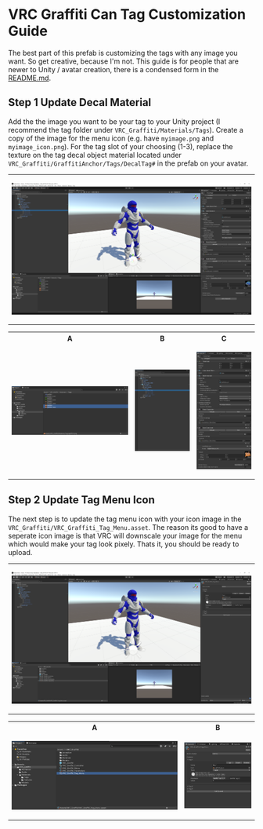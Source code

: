 # VRC Graffiti Can Tag Customization Guide

The best part of this prefab is customizing the tags with any image you want. 
So get creative, because I'm not.
This guide is for people that are newer to Unity / avatar creation, there is a condensed form in the [README.md](../README.md).

## Step 1 Update Decal Material
Add the the image you want to be your tag to your Unity project (I recommend the tag folder under `VRC_Graffiti/Materials/Tags`). 
Create a copy of the image for the menu icon (e.g. have `myimage.png` and `myimage_icon.png`).
For the tag slot of your choosing (1-3), replace the texture on the tag decal object material located under `VRC_Graffiti/GraffitiAnchor/Tags/DecalTag#` in the prefab on your avatar.

<table style="width:100%">
<tr>
<td class = "preview">

![](./customize_setup_1.png)

</td>
</tr>
</table>

<table>
<tr>
<th>A</th><th>B</th><th>C</th>
</tr>
<tr>
<td class = "content" style="width:50%">

![](./customize_decal_texture.png)

</td>
<td class = "content" style="width:25%">

![](./customize_decal_1.png)

</td>
<td class = "content" style="width:25%">

![](./customize_decal_1_material.png)

</td>
</tr>
</table>

## Step 2 Update Tag Menu Icon
The next step is to update the tag menu icon with your icon image in the `VRC_Graffiti/VRC_Graffiti_Tag_Menu.asset`.
The reason its good to have a seperate icon image is that VRC will downscale your image for the menu which would make your tag look pixely.
Thats it, you should be ready to upload.


<table style="width:100%">
<tr>
<td class = "preview">

![](./customize_setup_2.png)

</td>
</tr>
</table>

<table>
<tr>
<th>A</th><th>B</th>
</tr>
<tr>
<td class = "content" style="width:70%">

![](./customize_tag_menu.png)

</td>
<td class = "content" style="width:30%">

![](./customize_tag_menu_icon.png)

</td>
</tr>
</table>